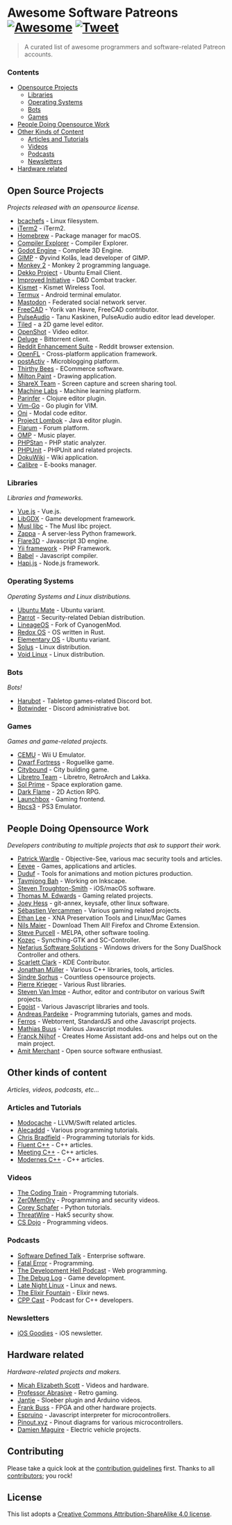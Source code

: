 # Awesome Software Patreons [![Awesome](https://cdn.rawgit.com/sindresorhus/awesome/d7305f38d29fed78fa85652e3a63e154dd8e8829/media/badge.svg)](https://github.com/sindresorhus/awesome) [![Tweet](https://img.shields.io/twitter/url/http/shields.io.svg?style=social)](https://twitter.com/intent/tweet?text=A%20List%20of%20software%20and%20coders%20patreons&url=https://github.com/uraimo/Awesome-Software-Patreons&via=uraimo)

> A curated list of awesome programmers and software-related Patreon accounts.


### Contents

- [Opensource Projects](#opensource-projects)
  - [Libraries](#libraries) 
  - [Operating Systems](#operating-system)
  - [Bots](#bots)
  - [Games](#games)
- [People Doing Opensource Work](#people-doing-opensource-work)
- [Other Kinds of Content](#other-kinds-of-content)
  - [Articles and Tutorials](#articles-and-tutorials)
  - [Videos](#videos)
  - [Podcasts](#podcasta)
  - [Newsletters](#newsletters)
- [Hardware related](#hardware-related)



## Open Source Projects
_Projects released with an opensource license._

* [bcachefs](https://www.patreon.com/bcachefs) - Linux filesystem. 
* [iTerm2](https://www.patreon.com/gnachman) - iTerm2. 
* [Homebrew](https://www.patreon.com/homebrew) - Package manager for macOS.
* [Compiler Explorer](https://www.patreon.com/mattgodbolt) - Compiler Explorer. 
* [Godot Engine](https://www.patreon.com/godotengine) - Complete 3D Engine. 
* [GIMP](https://www.patreon.com/pippin) - Øyvind Kolås, lead developer of GIMP. 
* [Monkey 2](https://www.patreon.com/monkey2) - Monkey 2 programming language. 
* [Dekko Project](https://www.patreon.com/dekkoproject) - Ubuntu Email Client. 
* [Improved Initiative](https://www.patreon.com/improvedinitiative) - D&D Combat tracker. 
* [Kismet](https://www.patreon.com/kismetwireless) - Kismet Wireless Tool. 
* [Termux](https://www.patreon.com/termux) - Android terminal emulator. 
* [Mastodon](https://www.patreon.com/mastodon) - Federated social network server. 
* [FreeCAD](https://www.patreon.com/yorikvanhavre) - Yorik van Havre, FreeCAD contributor. 
* [PulseAudio](https://www.patreon.com/tanuk) - Tanu Kaskinen, PulseAudio audio editor lead developer. 
* [Tiled](https://www.patreon.com/bjorn) - a 2D game level editor. 
* [OpenShot](https://www.patreon.com/openshot) - Video editor.
* [Deluge](https://www.patreon.com/deluge_cas) - Bittorrent client. 
* [Reddit Enhancement Suite](https://www.patreon.com/honestbleeps) - Reddit browser extension.
* [OpenFL](https://www.patreon.com/openfl) - Cross-platform application framework. 
* [postActiv](https://www.patreon.com/postActiv) - Microblogging platform. 
* [Thirthy Bees](https://www.patreon.com/thirtybees) - ECommerce software. 
* [Milton Paint](https://www.patreon.com/serge_rgb) - Drawing application. 
* [ShareX Team](https://www.patreon.com/ShareX) - Screen capture and screen sharing tool. 
* [Machine Labs](https://www.patreon.com/machinelabs) - Machine learning platform.
* [Parinfer](https://www.patreon.com/shaunlebron) - Clojure editor plugin.
* [Vim-Go](https://www.patreon.com/fatih) - Go plugin for VIM.
* [Oni](https://www.patreon.com/onivim) - Modal code editor.
* [Project Lombok](https://www.patreon.com/lombok) - Java editor plugin.
* [Flarum](https://www.patreon.com/flarum) - Forum platform.
* [OMP](https://www.patreon.com/openmusicplayer) - Music player.
* [PHPStan](https://www.patreon.com/phpstan) - PHP static analyzer.
* [PHPUnit](https://www.patreon.com/s_bergmann) - PHPUnit and related projects.
* [DokuWiki](https://www.patreon.com/dokuwiki) - Wiki application.
* [Calibre](https://www.patreon.com/kovidgoyal) - E-books manager.

### Libraries 
_Libraries and frameworks._

* [Vue.js](https://www.patreon.com/evanyou) - Vue.js. 
* [LibGDX](https://www.patreon.com/libgdx) - Game development framework.
* [Musl libc](https://www.patreon.com/musl) - The Musl libc project. 
* [Zappa](https://www.patreon.com/zappa) - A server-less Python framework. 
* [Flare3D](https://www.patreon.com/arieln) - Javascript 3D engine.
* [Yii framework](https://www.patreon.com/samdark) - PHP Framework.
* [Babel](https://www.patreon.com/henryzhu) - Javascript compiler.
* [Hapi.js](https://www.patreon.com/eranhammer) - Node.js framework.

### Operating Systems
_Operating Systems and Linux distributions._

* [Ubuntu Mate](https://www.patreon.com/ubuntu_mate) - Ubuntu variant. 
* [Parrot](https://www.patreon.com/parrot) - Security-related Debian distribution. 
* [LineageOS](https://www.paypal.me/LineageOS) - Fork of CyanogenMod. 
* [Redox OS](https://www.patreon.com/redox_os) - OS written in Rust.
* [Elementary OS](https://www.patreon.com/elementary) - Ubuntu variant. 
* [Solus](https://www.patreon.com/solus) - Linux distribution. 
* [Void Linux](https://www.patreon.com/xtraeme) - Linux distribution.

### Bots
_Bots!_

* [Harubot](https://www.patreon.com/HaruBot) - Tabletop games-related Discord bot. 
* [Botwinder](https://www.patreon.com/Botwinder) - Discord administrative bot. 

### Games
_Games and game-related projects._

* [CEMU](https://www.patreon.com/cemu) - Wii U Emulator. 
* [Dwarf Fortress](https://www.patreon.com/bay12games) - Roguelike game. 
* [Citybound](https://www.patreon.com/citybound) - City building game.
* [Libretro Team](https://www.patreon.com/libretro) - Libretro, RetroArch and Lakka. 
* [Sol Prime](https://www.patreon.com/DigitalEmpireDevelopment) - Space exploration game. 
* [Dark Flame](https://www.patreon.com/BorishDugdum) - 2D Action RPG. 
* [Launchbox](https://www.patreon.com/launchbox) - Gaming frontend. 
* [Rpcs3](https://www.patreon.com/Nekotekina) - PS3 Emulator.


## People Doing Opensource Work
_Developers contributing to multiple projects that ask to support their work._

* [Patrick Wardle](https://www.patreon.com/objective_see) - Objective-See, various mac security tools and articles.
* [Eevee](https://www.patreon.com/eevee) - Games, applications and articles.
* [Duduf](https://www.patreon.com/duduf) - Tools for animations and motion pictures production. 
* [Tavmjong Bah](https://www.patreon.com/tavmjong) - Working on Inkscape. 
* [Steven Troughton-Smith](https://www.patreon.com/steventroughtonsmith) - iOS/macOS software. 
* [Thomas M. Edwards](https://www.patreon.com/thomasmedwards) - Gaming related projects. 
* [Joey Hess](https://www.patreon.com/joeyh) - git-annex, keysafe, other linux software.
* [Sébastien Vercammen](https://www.patreon.com/sebastienvercammen) - Various gaming related projects.
* [Ethan Lee](https://www.patreon.com/flibitijibibo) - XNA Preservation Tools and Linux/Mac Games
* [Nils Maier](https://www.patreon.com/nmaier) - Download Them All! Firefox and Chrome Extension.
* [Steve Purcell](https://www.patreon.com/sanityinc) - MELPA, other software tooling.
* [Kozec](https://www.patreon.com/kozec) - Syncthing-GTK and SC-Controller.
* [Nefarius Software Solutions](https://www.patreon.com/nefarius) - Windows drivers for the Sony DualShock Controller and others. 
* [Scarlett Clark](https://www.patreon.com/sgclark) - KDE Contributor.
* [Jonathan Müller](https://www.patreon.com/foonathan) - Various C++ libraries, tools, articles.
* [Sindre Sorhus](https://www.patreon.com/sindresorhus) - Countless opensource projects.
* [Pierre Krieger](https://www.patreon.com/tomaka) - Various Rust libraries.
* [Steven Van Impe](https://www.patreon.com/svanimpe) - Author, editor and contributor on various Swift projects. 
* [Egoist](https://www.patreon.com/egoist/overview) - Various Javascript libraries and tools.
* [Andreas Pardeike](https://www.patreon.com/pardeike) - Programming tutorials, games and mods.
* [Ferros](https://www.patreon.com/feross) - Webtorrent, StandardJS and othe Javascript projects.
* [Mathias Buus](https://www.patreon.com/mafintosh) - Various Javascript modules.
* [Franck Nijhof](https://www.patreon.com/frenck) - Creates Home Assistant add-ons and helps out on the main project.
* [Amit Merchant](https://www.patreon.com/amitmerchant) - Open source software enthusiast.


## Other kinds of content
_Articles, videos, podcasts, etc..._

### Articles and Tutorials

* [Modocache](https://www.patreon.com/modocache) - LLVM/Swift related articles. 
* [Alecaddd](https://www.patreon.com/alecaddd) - Various programming tutorials.
* [Chris Bradfield](https://www.patreon.com/kidscancode) - Programming tutorials for kids. 
* [Fluent C++](https://www.patreon.com/fluentcpp) - C++ articles.
* [Meeting C++](https://www.patreon.com/meetingcpp) - C++ articles.
* [Modernes C++](https://www.patreon.com/rainer_grimm) - C++ articles.

### Videos

* [The Coding Train](https://www.patreon.com/codingtrain) - Programming tutorials.
* [Zer0Mem0ry](https://www.patreon.com/Zer0Mem0ry) - Programming and security videos.
* [Corey Schafer](https://www.patreon.com/coreyms) - Python tutorials.
* [ThreatWire](https://www.patreon.com/ThreatWire) - Hak5 security show.
* [CS Dojo](https://www.patreon.com/csdojo) - Programming videos.


### Podcasts

* [Software Defined Talk](https://www.patreon.com/sdt) - Enterprise software. 
* [Fatal Error](https://www.patreon.com/fatalerror) - Programming.
* [The Development Hell Podcast](https://www.patreon.com/devhell) - Web programming. 
* [The Debug Log](https://www.patreon.com/thedebuglog) - Game development. 
* [Late Night Linux](https://www.patreon.com/LateNightLinux) - Linux and news.
* [The Elixir Fountain](https://www.patreon.com/elixirfountain) - Elixir news. 
* [CPP Cast](https://www.patreon.com/CppCast) - Podcast for C++ developers.

### Newsletters

* [iOS Goodies](https://www.patreon.com/iosgoodies) - iOS newsletter. 


## Hardware related
_Hardware-related projects and makers._

* [Micah Elizabeth Scott](https://www.patreon.com/scanlime) - Videos and hardware. 
* [Professor Abrasive](https://www.patreon.com/prof_abrasive) - Retro gaming. 
* [Jantje](https://www.patreon.com/jantje) - Sloeber plugin and Arduino videos.
* [Frank Buss](https://www.patreon.com/frankbuss) - FPGA and other hardware projects.
* [Espruino](https://www.patreon.com/espruino) - Javascript interpreter for microcontrollers.
* [Pinout.xyz](https://www.patreon.com/gadgetoid) - Pinout diagrams for various microcontrollers.
* [Damien Maguire](https://www.patreon.com/evbmw) - Electric vehicle projects.


## Contributing

Please take a quick look at the [contribution guidelines](https://github.com/uraimo/awesome-software-patreons/blob/master/CONTRIBUTING.md) first. Thanks to all [contributors](https://github.com/uraimo/awesome-software-patreons/graphs/contributors); you rock!


## License

This list adopts a [Creative Commons Attribution-ShareAlike 4.0 license](https://creativecommons.org/licenses/by-sa/4.0/).

